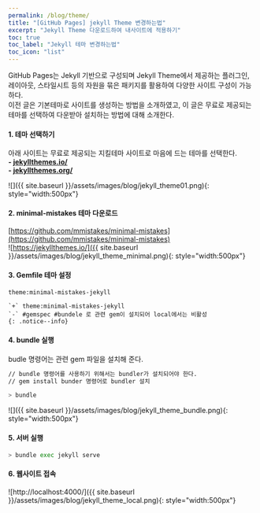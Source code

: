 ```yaml
---
permalink: /blog/theme/
title: "[GitHub Pages] jekyll Theme 변경하는법"
excerpt: "Jekyll Theme 다운로드하여 내사이트에 적용하기"
toc: true
toc_label: "Jekyll 테마 변경하는법"
toc_icon: "list"
---
```


GitHub Pages는 Jekyll 기반으로 구성되며 Jekyll Theme에서 제공하는 플러그인, 레이아웃, 스타일시트 등의 자원을 묶은 패키지를 활용하여 다양한 사이트 구성이 가능하다.    
이전 글은 기본테마로 사이트를 생성하는 방법을 소개하였고, 이 글은 무료로 제공되는 테마를 선택하여 다운받아 설치하는 방법에 대해 소개한다.

#### 1. 테마 선택하기    
아래 사이트는 무료로 제공되는 지킬테마 사이트로 마음에 드는 테마를 선택한다.    
**- [jekyllthemes.io/](https://jekyllthemes.io/)**    
**- [jekyllthemes.org/](http://jekyllthemes.org/)**    
  
![]({{ site.baseurl }}/assets/images/blog/jekyll_theme01.png){: style="width:500px"}
#### 2. minimal-mistakes 테마 다운로드

[https://github.com/mmistakes/minimal-mistakes](https://github.com/mmistakes/minimal-mistakes)    
![https://jekyllthemes.io/]({{ site.baseurl }}/assets/images/blog/jekyll_theme_minimal.png){: style="width:500px"}

#### 3. Gemfile 테마 설정
```bash
theme:minimal-mistakes-jekyll
```

    `+` theme:minimal-mistakes-jekyll  
    `-` #gemspec #bundele 로 관련 gem이 설치되어 local에서는 비활성
    {: .notice--info}

#### 4. bundle 실행
budle 명령어는 관련 gem 파일을 설치해 준다.
```bash
// bundle 명령어를 사용하기 위해서는 bundler가 설치되어야 한다.
// gem install bunder 명령어로 bundler 설치

> bundle
```
![]({{ site.baseurl }}/assets/images/blog/jekyll_theme_bundle.png){: style="width:500px"}




#### 5. 서버 실행
```bash
> bundle exec jekyll serve
```

#### 6. 웹사이트 접속
![http://localhost:4000/]({{ site.baseurl }}/assets/images/blog/jekyll_theme_local.png){: style="width:500px"}
